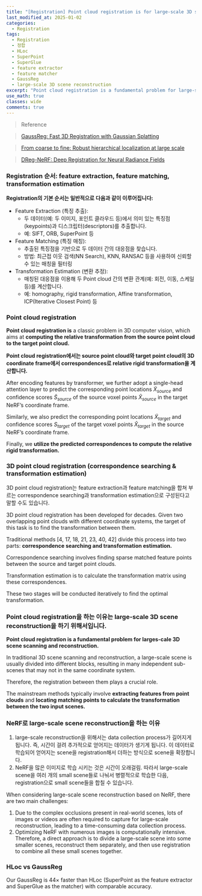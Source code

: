 ```yaml
---
title: "[Registration] Point cloud registration is for large-scale 3D scene reconstruction"
last_modified_at: 2025-01-02
categories:
  - Registration
tags:
  - Registration
  - 정합
  - HLoc
  - SuperPoint
  - SuperGlue
  - feature extractor
  - feature matcher
  - GaussReg
  - large-scale 3D scene reconstruction
excerpt: "Point cloud registration is a fundamental problem for large-scale 3D scene scanning and reconstruction"
use_math: true
classes: wide
comments: true
---
```


> Reference

> [GaussReg: Fast 3D Registration with Gaussian Splatting](https://www.ecva.net/papers/eccv_2024/papers_ECCV/papers/02380.pdf)

> [From coarse to fine: Robust hierarchical localization at large scale](https://openaccess.thecvf.com/content_CVPR_2019/papers/Sarlin_From_Coarse_to_Fine_Robust_Hierarchical_Localization_at_Large_Scale_CVPR_2019_paper.pdf)

> [DReg-NeRF: Deep Registration for Neural Radiance Fields](https://openaccess.thecvf.com/content/ICCV2023/papers/Chen_DReg-NeRF_Deep_Registration_for_Neural_Radiance_Fields_ICCV_2023_paper.pdf)

### Registration 순서: feature extraction, feature matching, transformation estimation

**Registration의 기본 순서는 일반적으로 다음과 같이 이루어집니다:**

- Feature Extraction (특징 추출):
  - 두 데이터(예: 두 이미지, 포인트 클라우드 등)에서 의미 있는 특징점(keypoints)과 디스크립터(descriptors)를 추출합니다.
  - 예: SIFT, ORB, SuperPoint 등
- Feature Matching (특징 매칭):
  - 추출된 특징점을 기반으로 두 데이터 간의 대응점을 찾습니다.
  - 방법: 최근접 이웃 검색(NN Search), KNN, RANSAC 등을 사용하여 신뢰할 수 있는 매칭을 필터링
- Transformation Estimation (변환 추정):
  - 매칭된 대응점을 이용해 두 Point cloud 간의 변환 관계(예: 회전, 이동, 스케일 등)를 계산합니다.
  - 예: homography, rigid transformation, Affine transformation, ICP(Iterative Closest Point) 등
 
### Point cloud registration

**Point cloud registration is** a classic problem in 3D computer vision, which aims at **computing the relative transformation from the source point cloud to the target point cloud.**

**Point cloud registration에서는 source point cloud와 target point cloud의 3D coordinate frame에서 correspondences로 relative rigid transformation을 계산합니다.**

After encoding features by transformer, we further adopt a single-head attention layer to predict the corresponding point locations $\tilde{X}_{source}$ and confidence scores $\tilde{S}_{source}$ of the source voxel points $\hat{X}_{source}$ in the target NeRF’s coordinate frame. 

Similarly, we also predict the corresponding point locations $\tilde{X}_{target}$ and confidence scores $S_{target}$ of the target voxel points $\hat{X}_{target}$ in the source NeRF’s coordinate frame. 

Finally, we **utilize the predicted correspondences to compute the relative rigid transformation.**
 
### 3D point cloud registration (correspondence searching & transformation estimation)

3D point cloud registration는 feature extraction과 feature matching을 합쳐 부르는 correspondence searching과 transformation estimation으로 구성된다고 말할 수도 있습니다.

3D point cloud registration has been developed for decades. Given two overlapping point clouds with different coordinate systems, the target of this task is to find the transformation between them. 

Traditional methods [4, 17, 18, 21, 23, 40, 42] divide this process into two parts: **correspondence searching and transformation estimation.**

Correspondence searching involves finding sparse matched feature points between the source and target point clouds. 

Transformation estimation is to calculate the transformation matrix using these correspondences.

These two stages will be conducted iteratively to find the optimal transformation.

### Point cloud registration을 하는 이유는 large-scale 3D scene reconstruction을 하기 위해서입니다.

**Point cloud registration is a fundamental problem for larges-cale 3D scene scanning and reconstruction.**

In traditional 3D scene scanning and reconstruction, a large-scale scene is usually divided into different blocks, resulting in many independent sub-scenes that may not in the same coordinate system. 

Therefore, the registration between them plays a crucial role.

The mainstream methods typically involve **extracting features from point clouds** and **locating matching points to calculate the transformation between the two input scenes.**

### NeRF로 large-scale scene reconstruction을 하는 이유

1. large-scale reconstruction을 위해서는 data collection process가 길어지게 됩니다. 즉, 시간이 걸려 추가적으로 얻어지는 데이터가 생기게 됩니다. 이 데이터로 학습되어 얻어지는 scene을 registration해서 더하는 방식으로 scene을 확장합니다.
2. NeRF을 많은 이미지로 학습 시키는 것은 시간이 오래걸림. 따라서 large-scale scene을 여러 개의 small scene들로 나눠서 병렬적으로 학습한 다음, registration으로 small scene들을 합칠 수 있습니다.

When considering large-scale scene reconstruction based on NeRF, there are two main challenges: 

1. Due to the complex occlusions present in real-world scenes, lots of images or videos are often required to capture for large-scale reconstruction, leading to a time-consuming data collection process. 
2. Optimizing NeRF with numerous images is computationally intensive. Therefore, a direct approach is to divide a large-scale scene into some smaller scenes, reconstruct them separately, and then use registration to combine all these small scenes together.

### HLoc vs GaussReg

Our GaussReg is 44× faster than HLoc (SuperPoint as the feature extractor and SuperGlue as the matcher) with comparable accuracy.
